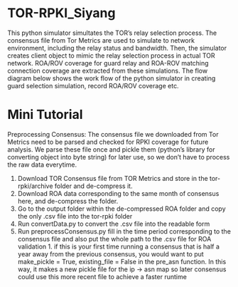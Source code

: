 # TOR-RPKI_Siyang
This python simulator simultates the TOR’s relay selection process. The consensus file from Tor Metrics are used to simulate to network environment, including the relay status and bandwidth. Then, the simulator creates client object to mimic the relay selection process in actual TOR network. ROA/ROV coverage for guard relay and ROA-ROV matching connection coverage are extracted from these simulations. The flow diagram below shows the work flow of the python simulator in creating guard selection simulation, record ROA/ROV coverage etc.
# Mini Tutorial
Preprocessing Consensus:
The consensus file we downloaded from Tor Metrics need to be parsed and checked for RPKI coverage for future analysis. We parse these file once and pickle them (python’s library for converting object into byte string) for later use, so we don’t have to process the raw data everytime. 
1. Download TOR Consensus file from TOR Metrics and store in the  tor-rpki/archive folder and de-compress it. 
2. Download ROA data corresponding to the same month of consensus here, and de-compress the folder. 
3. Go to the output folder within the de-compressed ROA folder and copy the only .csv file into the tor-rpki folder 
4. Run convertData.py to convert the .csv file into the readable form 
5. Run preprocessConsensus.py fill in the time period corresponding to the consensus file and also put the whole path to the .csv file for ROA validation 
         1. if this is your first time running a consensus that is half a year away from the previous consensus, you would want to put make_pickle = True, existing_file = False in the pre_asn function. In this way, it makes a new pickle file for the  ip -> asn map so later consensus could use this more recent file to achieve a faster runtime 
